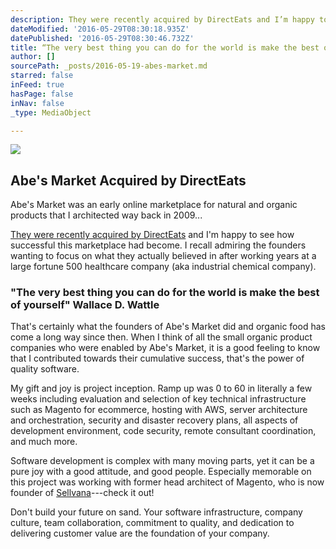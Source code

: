 ```yaml
---
description: They were recently acquired by DirectEats and I’m happy to see how successful this marketplace had become. I recall admiring the founders wanting to focus on what they actually believed in after working years at a large fortune 500 healthcare company (aka industrial chemical company).
dateModified: '2016-05-29T08:30:18.935Z'
datePublished: '2016-05-29T08:30:46.732Z'
title: “The very best thing you can do for the world is make the best of yourself” Wallace D. Wattle
author: []
sourcePath: _posts/2016-05-19-abes-market.md
starred: false
inFeed: true
hasPage: false
inNav: false
_type: MediaObject

---
```

<article style=""><img src="https://the-grid-user-content.s3-us-west-2.amazonaws.com/b737e5cb-2f21-4272-91e5-8f84b1c89a74.jpg" /><h1>Abe's Market Acquired by DirectEats</h1><p>Abe's Market was an early online marketplace for natural and organic products that I architected way back in 2009... </p></article>

[They were recently acquired by DirectEats][0] and I'm happy to see how successful this marketplace had become. I recall admiring the founders wanting to focus on what they actually believed in after working years at a large fortune 500 healthcare company (aka industrial chemical company).

### "The very best thing you can do for the world is make the best of yourself" Wallace D. Wattle

That's certainly what the founders of Abe's Market did and organic food has come a long way since then. When I think of all the small organic product companies who were enabled by Abe's Market, it is a good feeling to know that I contributed towards their cumulative success, that's the power of quality software.

My gift and joy is project inception. Ramp up was 0 to 60 in literally a few weeks including evaluation and selection of key technical infrastructure such as Magento for ecommerce, hosting with AWS, server architecture and orchestration, security and disaster recovery plans, all aspects of development environment, code security, remote consultant coordination, and much more.

Software development is complex with many moving parts, yet it can be a pure joy with a good attitude, and good people. Especially memorable on this project was working with former head architect of Magento, who is now founder of [Sellvana][1]---check it out!

Don't build your future on sand. Your software infrastructure, company culture, team collaboration, commitment to quality, and dedication to delivering customer value are the foundation of your company.

[0]: https://www.dropbox.com/s/l1riddrq2qpn0nm/abesmarket-acquisition.pdf?dl=0
[1]: https://www.sellvana.com/